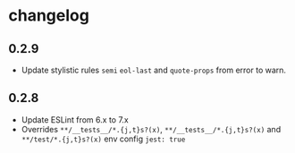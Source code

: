 # changelog

## 0.2.9

- Update stylistic rules `semi` `eol-last` and `quote-props` from error to warn.

## 0.2.8

- Update ESLint from 6.x to 7.x
- Overrides `**/__tests__/*.{j,t}s?(x)`, `**/__tests__/*.{j,t}s?(x)` and `**/test/*.{j,t}s?(x)` env config `jest: true`
